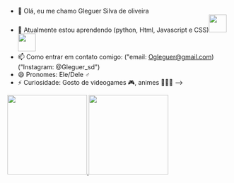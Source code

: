 - 👋  Olá, eu me chamo Gleguer Silva de oliveira 
- 🌱 Atualmente estou aprendendo (python, Html, Javascript e CSS)<img loading="lazy" src="https://cdn.jsdelivr.net/gh/devicons/devicon/icons/java/java-original.svg" width="40" height="40"/> <img loading="lazy" src="https://cdn.jsdelivr.net/gh/devicons/devicon/icons/linux/linux-original.svg" width="40" height="40"/>
- 📫 Como entrar em contato comigo: ("email: Ogleguer@gmail.com) ("Instagram: @Gleguer_sd") 
- 😄 Pronomes: Ele/Dele ♂️
- ⚡ Curiosidade: Gosto de videogames 🎮, animes 🍥🍜🦊
--><div>
<a href="https://github.com/seu-usuário-aqui">
<img loading="lazy" height="180em" src="https://github-readme-stats.vercel.app/api/top-langs/?username=seu-usuário-aqui&layout=compact&langs_count=7&theme=dracula"/>
<img loading="lazy" height="180em" src="https://github-readme-stats.vercel.app/api?username=seu-usuário-aqui&show_icons=true&theme=dracula&include_all_commits=true&count_private=true"/>
</div>

